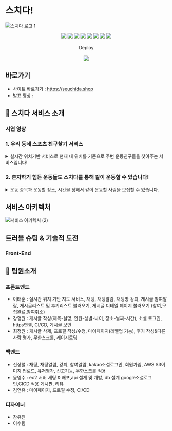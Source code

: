 # 스치다!
  ![스치다 로고 1](https://practice2082.s3.ap-northeast-2.amazonaws.com/%EC%8A%A4%EC%B9%98%EB%8B%A4%EC%9D%B4%EB%AF%B8%EC%A7%80.png)




<p align='center'>
  <img src='https://img.shields.io/badge/React-v18.0.0-blue?logo=React'/>
  <img src='https://img.shields.io/badge/Redux-v4.2.0-white?logo=Redux'/>
  <img src='https://img.shields.io/badge/Axios-v0.27.1-red?logo=axios'/>
  <img src='https://img.shields.io/badge/StyledComponents-v5.3.5-pink?logo=StyledComponents'/>
  <img src='https://img.shields.io/badge/Javascript-ES6-yellow?logo=javascript'/>
  <img src='https://img.shields.io/badge/socket.io-v4.4.1-white?logo=Socket.io'/>
  <img src="https://img.shields.io/badge/Json Web Token-v8.5.1-8a8a8a?logo=JSON Web Tokens&logoColor=white" />
  <img src='https://img.shields.io/badge/ReactRouter-v5.2.1-red?logo=ReactRouter'/>
  </br></br>
  Deploy
  </br></br>
  <img src="https://img.shields.io/badge/Git hub-000000?logo=Github&logoColor=white" />
  
</p>

## 바로가기
- 사이트 바로가기 : https://seuchida.shop
- 발표 영상 : 

## 🎉 스치다 서비스 소개

### 시연 영상


### 1. 우리 동네 스포츠 친구찾기 서비스
<details> <summary>실시간 위치기반 서비스로 현재 내 위치를 기준으로 주변 운동친구들을 찾아주는 서비스입니다!</summary> <div markdown="1"> <img width='25%' src='https://practice2082.s3.ap-northeast-2.amazonaws.com/%EB%A6%AC%EB%93%9C%EB%AF%B8+%EC%9D%B4%EB%AF%B8%EC%A7%801.png'> </div> </details>


### 2. 혼자하기 힘든 운동들도 스치다를 통해 같이 운동할 수 있습니다!
<details> <summary>운동 종목과 운동할 장소, 시간을 정해서 같이 운동할 사람을 모집할 수 있습니다.</summary> <img width='25%' src='https://practice2082.s3.ap-northeast-2.amazonaws.com/%EB%A6%AC%EB%93%9C%EB%AF%B8+%EC%9D%B4%EB%AF%B8%EC%A7%802.png'> </details>


## 서비스 아키텍처   

![서비스 아키텍처 (2)](https://practice2082.s3.ap-northeast-2.amazonaws.com/%EC%95%84%ED%82%A4%ED%83%9D%EC%B3%90%EC%9D%B4%EB%AF%B8%EC%A7%80.png)

## 트러블 슈팅 & 기술적 도전


### Front-End



## 📌 팀원소개
### 프론트엔드
- 이태훈 : 실시간 위치 기반 지도 서비스, 채팅, 채팅알람, 채팅방 강퇴, 게시글 참여알람, 게시글리스트 및 후기리스트 불러오기, 게시글 디테일 페이지 불러오기 (참여,모집완료,참여취소)
- 강형원 : 게시글 작성(제목-설명, 인원-성별-나이, 장소-날짜-시간), 소셜 로그인, https연결, CI/CD, 게시글 보안
- 최정원 : 게시글 삭제, 프로필 작성/수정, 마이페이지(레벨업 기능), 후기 작성&다른 사람 평가, 무한스크롤, 레이지로딩 
### 백엔드
- 신상렬 : 채팅, 채팅알람, 강퇴, 참여알람, kakao소셜로그인, 회원가입, AWS S3이미지 업로드, 유저평가, 신고기능, 무한스크롤 적용
- 윤영수 : ec2 서버 세팅 & 배포,api 설계 및 개발, db 설계 google소셜로그인,CICD 적용 게시판, 리뷰 
- 김연유 : 마이페이지, 프로필 수정, CI/CD
### 디자이너
- 장유진
- 이수림 
